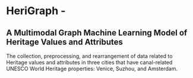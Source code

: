 # HeriGraph - 
## A Multimodal Graph Machine Learning Model of Heritage Values and Attributes
The collection, preprocessing, and rearrangement of data related to Heritage values and attributes in three cities that have canal-related UNESCO World Heritage properties: Venice, Suzhou, and Amsterdam.
